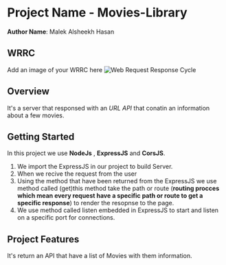 # Project Name - Movies-Library

**Author Name**: Malek Alsheekh Hasan

## WRRC

Add an image of your WRRC here
![Web Request Response Cycle](https://davisgitonga.dev/_next/image?url=%2F_next%2Fstatic%2Fmedia%2Fbanner.aa762b2d.png&w=3840&q=75)

## Overview

It's a server that responsed with an _URL API_ that conatin an information about a few movies.

## Getting Started

<!-- What are the steps that a user must take in order to build this app on their own machine and get it running? -->

In this project we use **NodeJs** , **ExpressJS** and **CorsJS**.

1. We import the ExpressJS in our project to build Server.
2. When we recive the request from the user
3. Using the method that have been returned from the ExpressJS we use method called (get)this method take the path or route (**routing procces which mean every request have a specific path or route to get a specific response**) to render the resopnse to the page.
4. We use method called listen embedded in ExpressJS to start and listen on a specific port for connections.

## Project Features

<!-- What are the features included in you app -->

It's return an API that have a list of Movies with them information.
